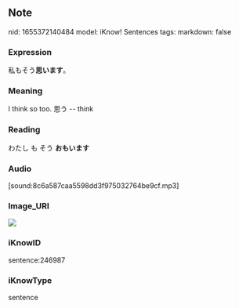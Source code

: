 ## Note
nid: 1655372140484
model: iKnow! Sentences
tags: 
markdown: false

### Expression
私もそう<b>思います</b>。

### Meaning
I think so too.
思う -- think

### Reading
わたし も そう <b>おもいます</b>

### Audio
[sound:8c6a587caa5598dd3f975032764be9cf.mp3]

### Image_URI
<img src="7024c1e4b03f561086b265a12d32a564.jpg">

### iKnowID
sentence:246987

### iKnowType
sentence
